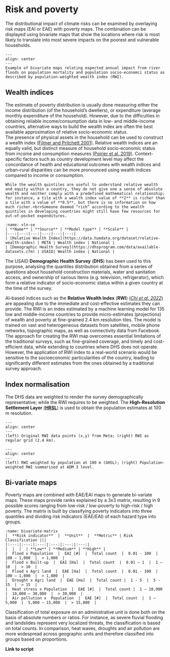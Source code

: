 # Risk and poverty

The distributional impact of climate risks can be examined by overlaying risk maps (EAI or EAE) with poverty maps.
The combination can be displayed using bivariate maps that show the locations where risk is most likely to translate into most severe impacts on the poorest and vulnerable households.

```{figure} images/bivariate_map.png
---
align: center
---
Example of bivariate maps relating expected annual impact from river floods on population mortality and population socio-economci status as described by population-weighted wealth index (RWI).
```

## Wealth indices

The estimate of poverty distribution is usually done measuring either the income distribution (of the household’s dwellers), or expenditure (average monthly expenditure of the household). However, due to the difficulties in obtaining reliable income/consumption data in low- and middle-income countries, alternative ways to build the wealth index are often the best available approximation of relative socio-economic status.
<br>
The presence of physical assets in the household can be used to construct a wealth index [(Filmer and Pritchett 2001)](https://www.jstor.org/stable/3088292). Relative wealth indices are an equally valid, but distinct measure of household socio-economic status from income and consumption measures [(Poirier et al. 2019)](https://doi.org/10.1007/s11205-019-02187-9). Context-specific factors such as country development level may affect the concordance of health and educational outcomes with wealth indices and urban–rural disparities can be more pronounced using wealth indices compared to income or consumption.

```{caution}
While the wealth quintiles are useful to understand relative wealth and equity within a country, they do not give one a sense of absolute wealth and neither comply with a predefined mathematical relationship; for instance, a tile with a wealth index value of **2** is richer than a tile with a value of **0.5**, but there is no information on how much richer.<br>Someone deemed “rich” according to the wealth quintiles in developing countries might still have few resources for out-of-pocket expenditures.
```

```{table}
:name: vln-se
| **Name** | **Source** | **Model type** | **Scale** |
|---:|---:|---:|---:|---:|---:|
| [Relative Wealth Index](https://data.humdata.org/dataset/relative-wealth-index) | META | Wealth index | National |
| [Demographic Health Survey](https://dhsprogram.com/data/available-datasets.cfm) | USAID| Wealth index | National |
```

The USAID **Demographic Health Survey** (**DHS**) has been used to this purpose, analysing the quantiles distribution obtained from a series of questions about household construction materials, water and sanitation access, and ownership of various items (e.g. television, refrigerator), which form a relative indicator of socio-economic status within a given country at the time of the survey.

AI-based indices such as the **Relative Wealth Index** (**RWI**) [(*Chi et al. 2022*)](https://www.pnas.org/doi/10.1073/pnas.2113658119) are appealing due to the immediate and cost-effective estimates they can provide. The RWI is an index estimated by a machine learning model for 135 low and middle-income countries to provide micro-estimates (projections) of wealth and poverty at fine-grained 2.4 km resolution tiles. The model is trained on vast and heterogeneous datasets from satellites, mobile phone networks, topographic maps, as well as connectivity data from Facebook. The approach for creating the RWI map overcomes essential limitations of the traditional surveys, such as fine-grained coverage, and timely and cost-efficient data, while extending to countries where DHS does not operate. However, the application of RWI index to a real-world scenario would be sensitive to the socioeconomic particularities of the country, leading to significantly different estimates from the ones obtained by a traditional survey approach.

## Index normalisation

The DHS data are weighted to render the survey demographically representative; while the RWI requires to be weighted. The **High-Resolution Settlement Layer** [(**HRSL**)](https://arxiv.org/abs/1712.05839) is used to obtain the population estimates at 100 m resolution.

```{figure} images/rwi1.jpg
---
align: center
---
(left) Original RWI data points (x,y) from Meta; (right) RWI as regular grid (2.4 km).
```

```{figure} images/rwi2.jpg
---
align: center
---
(left) RWI weighted by population at 100 m (GHSL); (right) Population-weighted RWI summarised at ADM 3 level.
```

## Bi-variate maps

Poverty maps are combined with EAE/EAI maps to generate bi-variate maps. These maps provide ranks explained by a 3x3 matrix, resulting in 9 possible scores ranging from low-risk / low-poverty to high-risk / high poverty. The matrix is built by classifying poverty indicators into three quantiles and dividing risk indicators (EAE/EAI) of each hazard type into groups.

```{table}
:name: bivariate-matrix
|  **Risk indicator**  |  **Unit**  |  **Metric** | Risk Classification |||
|:---:|:---:|:---:|:---:|:---:|:---:|
|  |  |  | **Low** | **Medium** | **High** |
|  Flood x Population  |  EAI [#]  |  Total count  |  0.01 - 100  |  100 – 1,000  |  > 1,000  |
|  Flood x Built-up  |  EAI [Ha]  |  Total count  |  0.01 – 1  |  1 – 10  |  > 10  |
|  Flood x Agri land  |  EAE [Ha]  |  Total count  |  0.01 - 100  |  100 – 1,000  |  > 1,000  |
|  Drought x Agri land  |  EAE [Ha]  |  Total count |  1 - 5  |  5 - 15  |  > 15  |
|  Heat stress x Population  |  EAE [#]  |  Total count |  1 – 10,000  |  10,000 – 30,000  |  > 30,000  |
|  Air pollution x  Population  |  EAE [#]  |  Total count  |  1 – 5,000  |  5,000 – 15,000  |  > 15,000  |
```

Classification of total exposure on an administrative unit is done both on the basis of absolute numbers or ratios. For instance, as severe fluvial flooding and landslides represent very localized threats, the classification is based on total counts. In comparison, heat waves, droughts and air pollution are more widespread across geographic units and therefore classified into groups based on proportions. 

**Link to script**
